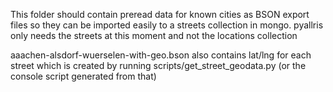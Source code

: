 This folder should contain preread data for known cities as BSON export files so they can be imported easily to a streets collection in mongo.
pyallris only needs the streets at this moment and not the locations collection

aaachen-alsdorf-wuerselen-with-geo.bson also contains lat/lng for each street which is created by running scripts/get_street_geodata.py (or the console script generated from that)
